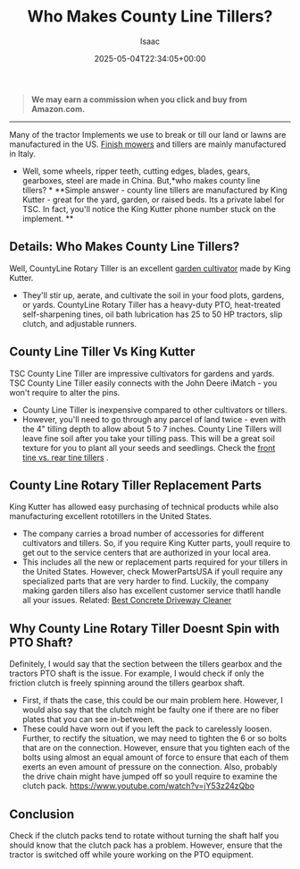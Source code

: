 ﻿---
author: Isaac
layout: post
title: Who Makes County Line Tillers?
date: '2025-05-04T22:34:05+00:00'
categories:
- Tillers
tags: []
slug: /who-makes-county-line-tillers/
lastmod: 2025-05-07T12:21:29+03:00
---
> **We may earn a commission when you click and buy from Amazon.com.**
>

---
Many of the tractor Implements we use to break or till our land or lawns are manufactured in the US.
[Finish mowers](https://pestpolicy.com/best-lawn-mower-with-mulcher/)
and tillers are mainly manufactured in Italy.
- Well, some wheels, ripper teeth, cutting edges, blades, gears, gearboxes, steel are made in China. But,*who makes county line tillers? *
**Simple answer - county line tillers are manufactured by King Kutter - great for the yard, garden, or raised beds. Its a private label for TSC. In fact, you'll notice the King Kutter phone number stuck on the implement. **
## Details: Who Makes County Line Tillers?
Well, CountyLine Rotary Tiller is an excellent
[garden cultivator](https://pestpolicy.com/best-garden-tiller-for-a-woman/)
made by King Kutter.
- They'll stir up, aerate, and cultivate the soil in your food plots, gardens, or yards.
CountyLine Rotary Tiller has a heavy-duty PTO, heat-treated self-sharpening tines, oil bath lubrication has 25 to 50 HP tractors, slip clutch, and adjustable runners.
## County Line Tiller Vs King Kutter
TSC County Line Tiller are impressive cultivators for gardens and yards. TSC County Line Tiller easily connects with the John Deere iMatch - you won't require to alter the pins.
- County Line Tiller is inexpensive compared to other cultivators or tillers.
- However, you'll need to go through any parcel of land twice - even with the 4" tilling depth to allow about 5 to 7 inches.
County Line Tillers will leave fine soil after you take your tilling pass. This will be a great soil texture for you to plant all your seeds and seedlings. Check the
[front tine vs. rear tine tillers](https://pestpolicy.com/front-tine-vs-rear-tine-tillers/)
.

## County Line Rotary Tiller Replacement Parts
King Kutter has allowed easy purchasing of technical products while also manufacturing excellent rototillers in the United States.
- The company carries a broad number of accessories for different cultivators and tillers.
So, if you require King Kutter parts, youll require to get out to the service centers that are authorized in your local area.
- This includes all the new or replacement parts required for your tillers in the United States.
However, check MowerPartsUSA if youll require any specialized parts that are very harder to find. Luckily, the company making garden tillers also has excellent customer service thatll handle all your issues.
Related:
[Best Concrete Driveway Cleaner](https://pestpolicy.com/best-concrete-driveway-cleaner/)
## Why County Line Rotary Tiller Doesnt Spin with PTO Shaft?
Definitely, I would say that the section between the tillers gearbox and the tractors PTO shaft is the issue. For example, I would check if only the friction clutch is freely spinning around the tillers gearbox shaft.
- First, if thats the case, this could be our main problem here. However, I would also say that the clutch might be faulty  one if there are no fiber plates that you can see in-between.
- These could have worn out if you left the pack to carelessly loosen.
Further, to rectify the situation, we may need to tighten the 6 or so bolts that are on the connection.
However, ensure that you tighten each of the bolts using almost an equal amount of force to ensure that each of them exerts an even amount of pressure on the connection.
Also, probably the drive chain might have jumped off  so youll require to examine the clutch pack.
https://www.youtube.com/watch?v=jY53z24zQbo
## Conclusion
Check if the clutch packs tend to rotate without turning the shaft half you should know that the clutch pack has a problem.
However, ensure that the tractor is switched off while youre working on the PTO equipment.